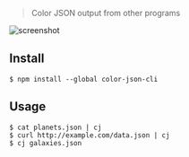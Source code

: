 > Color JSON output from other programs

![screenshot](https://i.imgur.com/175gebf.png)
## Install
`$ npm install --global color-json-cli`
## Usage
`$ cat planets.json | cj`  
`$ curl http://example.com/data.json | cj`  
`$ cj galaxies.json`  
